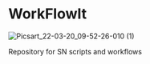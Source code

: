 # WorkFlowIt
![Picsart_22-03-20_09-52-26-010 (1)](https://user-images.githubusercontent.com/36916707/159448368-65857938-1eb1-4ab9-96c0-71f0a92684c6.png)


Repository for SN scripts and workflows 
